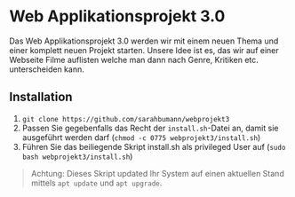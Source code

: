 # Web Applikationsprojekt 3.0

Das Web Applikationsprojekt 3.0 werden wir mit einem neuen Thema und einer komplett neuen Projekt starten. Unsere Idee 
ist es, das wir auf einer Webseite Filme auflisten welche man dann nach Genre, Kritiken etc. unterscheiden kann.

## Installation
1. `git clone https://github.com/sarahbumann/webprojekt3`
2. Passen Sie gegebenfalls das Recht der `install.sh`-Datei an, damit sie ausgeführt werden darf (`chmod -c 0775 webprojekt3/install.sh`)
3. Führen Sie das beiliegende Skript install.sh als privileged User auf (`sudo bash webprojekt3/install.sh`)

> Achtung: Dieses Skript updated Ihr System auf einen aktuellen Stand mittels `apt update` und `apt upgrade`. 
